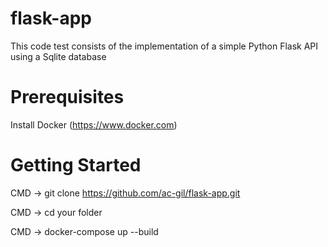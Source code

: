 # flask-app
This code test consists of the implementation of a simple Python Flask API using a
Sqlite database

# Prerequisites

Install Docker (https://www.docker.com)

# Getting Started
  
CMD -> git clone https://github.com/ac-gil/flask-app.git

CMD -> cd your folder

CMD -> docker-compose up --build


    
